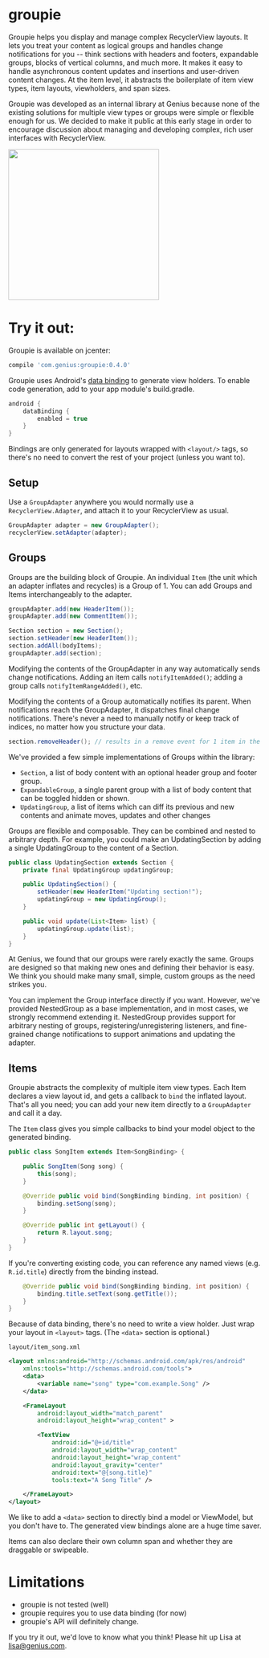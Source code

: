 # groupie

Groupie helps you display and manage complex RecyclerView layouts.  It lets you treat your content as logical groups and handles change notifications for you -- think sections with headers and footers, expandable groups, blocks of vertical columns, and much more.  It makes it easy to handle asynchronous content updates and insertions and user-driven content changes.  At the item level, it abstracts the boilerplate of item view types, item layouts, viewholders, and span sizes.  

Groupie was developed as an internal library at Genius because none of the existing solutions for multiple view types or groups were simple or flexible enough for us.  We decided to make it public at this early stage in order to encourage discussion about managing and developing complex, rich user interfaces with RecyclerView. 
 

<img src="http://i.imgur.com/eftOE0v.gif" width="300px"/>

# Try it out:

Groupie is available on jcenter:

```gradle
compile 'com.genius:groupie:0.4.0'
```

Groupie uses Android's [data binding](https://developer.android.com/topic/libraries/data-binding/index.html) to generate view holders.  To enable code generation, add to your app module's build.gradle.

```gradle
android {
    dataBinding {
        enabled = true
    }
}
```
Bindings are only generated for layouts wrapped with `<layout/>` tags, so there's no need to convert the rest of your project (unless you want to).  
    
## Setup

Use a `GroupAdapter` anywhere you would normally use a `RecyclerView.Adapter`, and attach it to your RecyclerView as usual.

```java
GroupAdapter adapter = new GroupAdapter();
recyclerView.setAdapter(adapter);
```
    
## Groups

Groups are the building block of Groupie.  An individual `Item` (the unit which an adapter inflates and recycles) is a Group of 1.  You can add Groups and Items interchangeably to the adapter.

```java
groupAdapter.add(new HeaderItem());
groupAdapter.add(new CommentItem());

Section section = new Section();
section.setHeader(new HeaderItem());
section.addAll(bodyItems);
groupAdapter.add(section);
```
    
Modifying the contents of the GroupAdapter in any way automatically sends change notifications.  Adding an item calls `notifyItemAdded()`; adding a group calls `notifyItemRangeAdded()`, etc.

Modifying the contents of a Group automatically notifies its parent.  When notifications reach the GroupAdapter, it dispatches final change notifications.  There's never a need to manually notify or keep track of indices, no matter how you structure your data.

```java
section.removeHeader(); // results in a remove event for 1 item in the adapter, at position 2
```
    
We've provided a few simple implementations of Groups within the library:
- `Section`, a list of body content with an optional header group and footer group.  
- `ExpandableGroup`, a single parent group with a list of body content that can be toggled hidden or shown.
- `UpdatingGroup`, a list of items which can diff its previous and new contents and animate moves, updates and other changes 
    
Groups are flexible and composable.  They can be combined and nested to arbitrary depth.  For example, you could make an UpdatingSection by adding a single UpdatingGroup to the content of a Section. 

```java
public class UpdatingSection extends Section {
    private final UpdatingGroup updatingGroup;

    public UpdatingSection() {
        setHeader(new HeaderItem("Updating section!");
        updatingGroup = new UpdatingGroup();
    }

    public void update(List<Item> list) {
        updatingGroup.update(list);
    }
}
```
    
At Genius, we found that our groups were rarely exactly the same.  Groups are designed so that making new ones and defining their behavior is easy.  We think you should make many small, simple, custom groups as the need strikes you.

You can implement the Group interface directly if you want.  However, we've provided NestedGroup as a base implementation, and in most cases, we strongly recommend extending it.  NestedGroup provides support for arbitrary nesting of groups, registering/unregistering listeners, and fine-grained change notifications to support animations and updating the adapter.
    
## Items

Groupie abstracts the complexity of multiple item view types.  Each Item declares a view layout id, and gets a callback to `bind` the inflated layout.  That's all you need; you can add your new item directly to a `GroupAdapter` and call it a day.

The `Item` class gives you simple callbacks to bind your model object to the generated binding.  

```java
public class SongItem extends Item<SongBinding> {

    public SongItem(Song song) {
        this(song);
    }    

    @Override public void bind(SongBinding binding, int position) {
        binding.setSong(song);
    }

    @Override public int getLayout() {
        return R.layout.song;
    }
}
```

If you're converting existing code, you can reference any named views (e.g. `R.id.title`) directly from the binding instead.  
```java
    @Override public void bind(SongBinding binding, int position) {
        binding.title.setText(song.getTitle());
    }
}
```

Because of data binding, there's no need to write a view holder.  Just wrap your layout in `<layout>` tags.  (The `<data>` section is optional.)  

`layout/item_song.xml`
```xml
<layout xmlns:android="http://schemas.android.com/apk/res/android" 
    xmlns:tools="http://schemas.android.com/tools">
    <data>
        <variable name="song" type="com.example.Song" />
    </data>

    <FrameLayout 
        android:layout_width="match_parent"
        android:layout_height="wrap_content" >

        <TextView
            android:id="@+id/title"
            android:layout_width="wrap_content"
            android:layout_height="wrap_content"
            android:layout_gravity="center"
            android:text="@{song.title}"
            tools:text="A Song Title" />

    </FrameLayout>
</layout>
```

We like to add a `<data>` section to directly bind a model or ViewModel, but you don't have to.  The generated view bindings alone are a huge time saver.  

Items can also declare their own column span and whether they are draggable or swipeable.  

# Limitations
- groupie is not tested (well)
- groupie requires you to use data binding (for now)
- groupie's API will definitely change.

If you try it out, we'd love to know what you think! Please hit up Lisa at lisa@genius.com.
